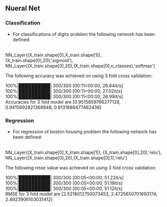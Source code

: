 ## Nueral Net

### Classification
- For classifications of digits problem the following network has been defined:
<br />
NN_Layer((X_train.shape[0],X_train.shape[1]), (X_train.shape[0],20),'sigmoid'), <br />
NN_Layer((X_train.shape[0],20),(X_train.shape[0],n_classes),'softmax')

The following accuracy was achieved on using 3 fold cross validation: <br />

100%|██████████| 300/300 [00:11<00:00, 26.84it/s] <br />
100%|██████████| 300/300 [00:11<00:00, 27.02it/s] <br />
100%|██████████| 300/300 [00:11<00:00, 26.99it/s] <br />
Accuracies for 3 fold model are  [0.9515859766277128, 0.9415692821368948, 0.9131886477462438]

### Regression
- For regression of boston housing problem the following network has been defined:
<br />
NN_Layer((X_train.shape[0],X_train.shape[1]), (X_train.shape[0],20),'relu'),<br />
NN_Layer((X_train.shape[0],20),(X_train.shape[0],1),'relu')

The following rmse value was achieved on using 3 fold cross validation: <br />

100%|██████████| 300/300 [00:05<00:00, 51.22it/s] <br />
100%|██████████| 300/300 [00:05<00:00, 51.19it/s] <br />
100%|██████████| 300/300 [00:05<00:00, 51.12it/s] <br />
RMSE for 3 fold model are  [2.5218012750073453, 2.4725650701693174, 2.4923906103031412]